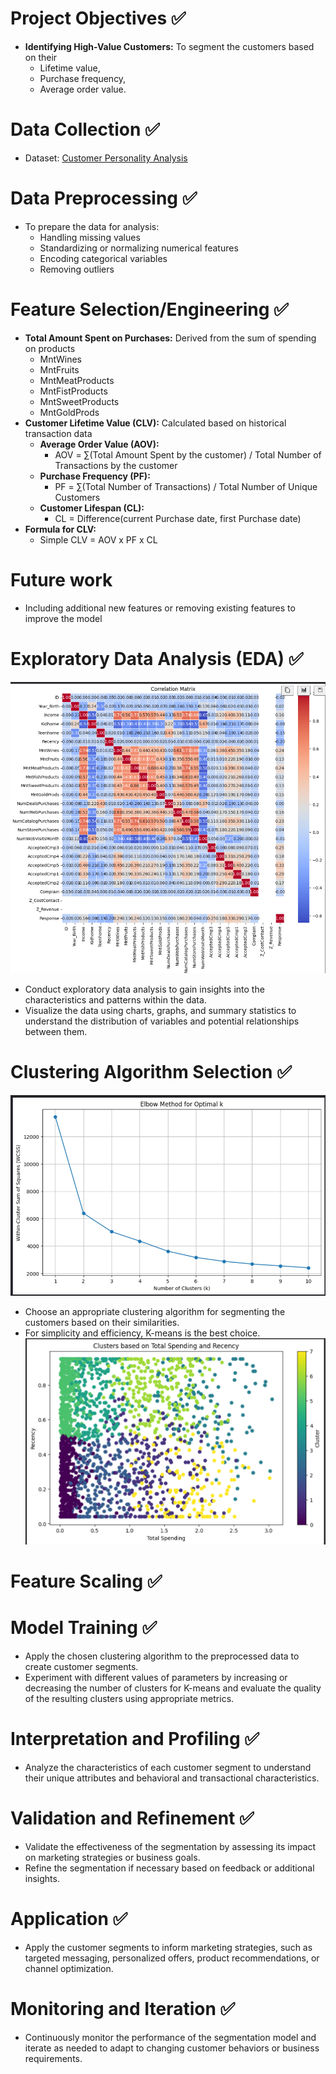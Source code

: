 # Project Objectives ✅
- **Identifying High-Value Customers:** To segment the customers based on their
  - Lifetime value,
  - Purchase frequency,
  - Average order value.

# Data Collection ✅
- Dataset: [Customer Personality Analysis](https://www.kaggle.com/datasets/imakash3011/customer-personality-analysis?select=marketing_campaign.csv)

# Data Preprocessing ✅
- To prepare the data for analysis:
  - Handling missing values
  - Standardizing or normalizing numerical features
  - Encoding categorical variables
  - Removing outliers

# Feature Selection/Engineering ✅

- **Total Amount Spent on Purchases:** Derived from the sum of spending on products
  - MntWines
  - MntFruits
  - MntMeatProducts
  - MntFistProducts
  - MntSweetProducts
  - MntGoldProds
- **Customer Lifetime Value (CLV):** Calculated based on historical transaction data
  - **Average Order Value (AOV):**
    - AOV = ∑(Total Amount Spent by the customer) / Total Number of Transactions by the customer
  - **Purchase Frequency (PF):**
    - PF = ∑(Total Number of Transactions) / Total Number of Unique Customers
  - **Customer Lifespan (CL):**
    - CL = Difference(current Purchase date, first Purchase date)
- **Formula for CLV:**
  - Simple CLV = AOV x PF x CL

# Future work
- Including additional new features or removing existing features to improve the model

# Exploratory Data Analysis (EDA) ✅
![Feature Selection](image.png)
- Conduct exploratory data analysis to gain insights into the characteristics and patterns within the data.
- Visualize the data using charts, graphs, and summary statistics to understand the distribution of variables and potential relationships between them.

# Clustering Algorithm Selection ✅
![Elbow Method for Optimal K](image-1.png)
- Choose an appropriate clustering algorithm for segmenting the customers based on their similarities.
- For simplicity and efficiency, K-means is the best choice.
![Clusters](image-2.png)

# Feature Scaling ✅

# Model Training ✅
- Apply the chosen clustering algorithm to the preprocessed data to create customer segments.
- Experiment with different values of parameters by increasing or decreasing the number of clusters for K-means and evaluate the quality of the resulting clusters using appropriate metrics.

# Interpretation and Profiling ✅
- Analyze the characteristics of each customer segment to understand their unique attributes and behavioral and transactional characteristics.

# Validation and Refinement ✅
- Validate the effectiveness of the segmentation by assessing its impact on marketing strategies or business goals.
- Refine the segmentation if necessary based on feedback or additional insights.

# Application ✅
- Apply the customer segments to inform marketing strategies, such as targeted messaging, personalized offers, product recommendations, or channel optimization.

# Monitoring and Iteration ✅
- Continuously monitor the performance of the segmentation model and iterate as needed to adapt to changing customer behaviors or business requirements.
